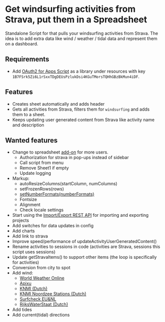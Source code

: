 # Get windsurfing activities from Strava, put them in a Spreadsheet #

Standalone Script for that pulls your windsurfing activities from Strava. The idea is to add extra data like wind / weather / tidal data and represent them on a dashboard.

## Requirements ##
 * Add [OAuth2 for Apps Script](https://github.com/gsuitedevs/apps-script-oauth2) as a library under resources with key `1B7FSrk5Zi6L1rSxxTDgDEUsPzlukDsi4KGuTMorsTQHhGBzBkMun4iDF`.

## Features ##
* Creates sheet automatically and adds header
* Gets all activities from Strava, filters them for `windsurfing` and adds them to a sheet.
* Keeps updating user generated content from Strava like activity name and description

## Wanted features ##
 * Change to spreadsheet [add-on](https://developers.google.com/apps-script/add-ons/) for more users.
    * Authorization for strava in pop-ups instead of sidebar
    * Call script from menu
    * Remove Sheet1 if empty
    * Update logging
 * Markup: 
    * autoResizeColumns(startColumn, numColumns)
    * setFrozenRows(rows)
    * [setNumberFormats(numberFormats)](https://developers.google.com/apps-script/reference/spreadsheet/range#setNumberFormats(Object))
    * Fontsize
    * Alignment
    * Check locale settings
 * Start using the [Import/Export REST API](https://developers.google.com/apps-script/guides/import-export) for importing and exporting projects 
 * Add switches for data updates in config
 * Add charts
 * Add link to strava
 * Improve speed/performance of updateActivityUserGeneratedContent()
 * Rename activities to sessions in code (activities are Strava, sessions this script uses sessions)
 * Update getStravaItems() to support other items (the loop is specifically for activities)
 * Conversion from city to spot
 * Add wind:
    * [World Weather Online](https://www.worldweatheronline.com)
    * [Apixu](https://www.apixu.com/my/)
    * [KNMI (Dutch)](https://www.knmi.nl/kennis-en-datacentrum/achtergrond/data-ophalen-vanuit-een-script)
    * [KNMI Noordzee Stations (Dutch)](https://www.knmi.nl/nederland-nu/klimatologie/daggegevens_Noordzee)
    * [Surfcheck EU&NL](http://weerlive.nl/delen.php)
    * [RijksWaterStaat (Dutch)](https://www.rijkswaterstaat.nl/rws/opendata/)
 * Add tides
 * Add current(tidal) directions